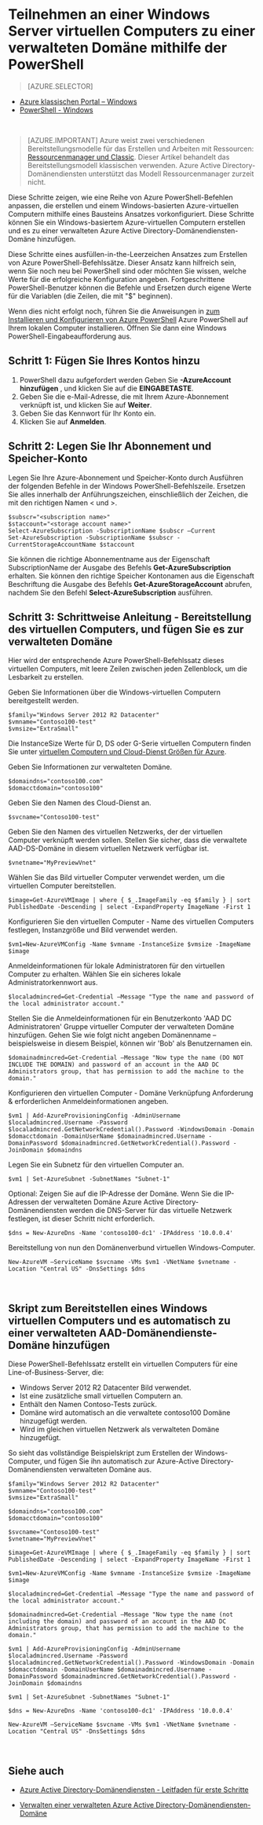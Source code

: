 <properties
    pageTitle="Azure-Active Directory-Domänendiensten: Administration Guide | Microsoft Azure"
    description="Teilnehmen an einem Windows-Computer zu einer verwalteten Domäne Azure PowerShell und das Bereitstellungsmodell klassischen verwenden."
    services="active-directory-ds"
    documentationCenter=""
    authors="mahesh-unnikrishnan"
    manager="stevenpo"
    editor="curtand"/>

<tags
    ms.service="active-directory-ds"
    ms.workload="identity"
    ms.tgt_pltfrm="na"
    ms.devlang="na"
    ms.topic="article"
    ms.date="10/01/2016"
    ms.author="maheshu"/>


# <a name="join-a-windows-server-virtual-machine-to-a-managed-domain-using-powershell"></a>Teilnehmen an einer Windows Server virtuellen Computers zu einer verwalteten Domäne mithilfe der PowerShell

> [AZURE.SELECTOR]
- [Azure klassischen Portal – Windows](active-directory-ds-admin-guide-join-windows-vm.md)
- [PowerShell - Windows](active-directory-ds-admin-guide-join-windows-vm-classic-powershell.md)

<br>

> [AZURE.IMPORTANT] Azure weist zwei verschiedenen Bereitstellungsmodelle für das Erstellen und Arbeiten mit Ressourcen: [Ressourcenmanager und Classic](../resource-manager-deployment-model.md). Dieser Artikel behandelt das Bereitstellungsmodell klassischen verwenden. Azure Active Directory-Domänendiensten unterstützt das Modell Ressourcenmanager zurzeit nicht.

Diese Schritte zeigen, wie eine Reihe von Azure PowerShell-Befehlen anpassen, die erstellen und einem Windows-basierten Azure-virtuellen Computern mithilfe eines Bausteins Ansatzes vorkonfiguriert. Diese Schritte können Sie ein Windows-basiertem Azure-virtuellen Computern erstellen und es zu einer verwalteten Azure Active Directory-Domänendiensten-Domäne hinzufügen.

Diese Schritte eines ausfüllen-in-the-Leerzeichen Ansatzes zum Erstellen von Azure PowerShell-Befehlssätze. Dieser Ansatz kann hilfreich sein, wenn Sie noch neu bei PowerShell sind oder möchten Sie wissen, welche Werte für die erfolgreiche Konfiguration angeben. Fortgeschrittene PowerShell-Benutzer können die Befehle und Ersetzen durch eigene Werte für die Variablen (die Zeilen, die mit "$" beginnen).

Wenn dies nicht erfolgt noch, führen Sie die Anweisungen in [zum Installieren und Konfigurieren von Azure PowerShell](../powershell-install-configure.md) Azure PowerShell auf Ihrem lokalen Computer installieren. Öffnen Sie dann eine Windows PowerShell-Eingabeaufforderung aus.

## <a name="step-1-add-your-account"></a>Schritt 1: Fügen Sie Ihres Kontos hinzu

1. PowerShell dazu aufgefordert werden Geben Sie **-AzureAccount hinzufügen** , und klicken Sie auf die **EINGABETASTE**.
2. Geben Sie die e-Mail-Adresse, die mit Ihrem Azure-Abonnement verknüpft ist, und klicken Sie auf **Weiter**.
3. Geben Sie das Kennwort für Ihr Konto ein.
4. Klicken Sie auf **Anmelden**.

## <a name="step-2-set-your-subscription-and-storage-account"></a>Schritt 2: Legen Sie Ihr Abonnement und Speicher-Konto

Legen Sie Ihre Azure-Abonnement und Speicher-Konto durch Ausführen der folgenden Befehle in der Windows PowerShell-Befehlszeile. Ersetzen Sie alles innerhalb der Anführungszeichen, einschließlich der Zeichen, die mit den richtigen Namen < und >.

    $subscr="<subscription name>"
    $staccount="<storage account name>"
    Select-AzureSubscription -SubscriptionName $subscr –Current
    Set-AzureSubscription -SubscriptionName $subscr -CurrentStorageAccountName $staccount

Sie können die richtige Abonnementname aus der Eigenschaft SubscriptionName der Ausgabe des Befehls **Get-AzureSubscription** erhalten. Sie können den richtige Speicher Kontonamen aus die Eigenschaft Beschriftung die Ausgabe des Befehls **Get-AzureStorageAccount** abrufen, nachdem Sie den Befehl **Select-AzureSubscription** ausführen.


## <a name="step-3-step-by-step-walkthrough---provision-the-virtual-machine-and-join-it-to-the-managed-domain"></a>Schritt 3: Schrittweise Anleitung - Bereitstellung des virtuellen Computers, und fügen Sie es zur verwalteten Domäne
Hier wird der entsprechende Azure PowerShell-Befehlssatz dieses virtuellen Computers, mit leere Zeilen zwischen jeden Zellenblock, um die Lesbarkeit zu erstellen.

Geben Sie Informationen über die Windows-virtuellen Computern bereitgestellt werden.

    $family="Windows Server 2012 R2 Datacenter"
    $vmname="Contoso100-test"
    $vmsize="ExtraSmall"

Die InstanceSize Werte für D, DS oder G-Serie virtuellen Computern finden Sie unter [virtuellen Computern und Cloud-Dienst Größen für Azure](https://msdn.microsoft.com/library/azure/dn197896.aspx).

Geben Sie Informationen zur verwalteten Domäne.

    $domaindns="contoso100.com"
    $domacctdomain="contoso100"

Geben Sie den Namen des Cloud-Dienst an.

    $svcname="Contoso100-test"

Geben Sie den Namen des virtuellen Netzwerks, der der virtuellen Computer verknüpft werden sollen. Stellen Sie sicher, dass die verwaltete AAD-DS-Domäne in diesem virtuellen Netzwerk verfügbar ist.

    $vnetname="MyPreviewVnet"

Wählen Sie das Bild virtueller Computer verwendet werden, um die virtuellen Computer bereitstellen.

    $image=Get-AzureVMImage | where { $_.ImageFamily -eq $family } | sort PublishedDate -Descending | select -ExpandProperty ImageName -First 1

Konfigurieren Sie den virtuellen Computer - Name des virtuellen Computers festlegen, Instanzgröße und Bild verwendet werden.

    $vm1=New-AzureVMConfig -Name $vmname -InstanceSize $vmsize -ImageName $image

Anmeldeinformationen für lokale Administratoren für den virtuellen Computer zu erhalten. Wählen Sie ein sicheres lokale Administratorkennwort aus.

    $localadmincred=Get-Credential –Message "Type the name and password of the local administrator account."

Stellen Sie die Anmeldeinformationen für ein Benutzerkonto 'AAD DC Administratoren' Gruppe virtueller Computer der verwalteten Domäne hinzufügen. Gehen Sie wie folgt nicht angeben Domänenname – beispielsweise in diesem Beispiel, können wir 'Bob' als Benutzernamen ein.

    $domainadmincred=Get-Credential –Message "Now type the name (DO NOT INCLUDE THE DOMAIN) and password of an account in the AAD DC Administrators group, that has permission to add the machine to the domain."

Konfigurieren den virtuellen Computer - Domäne Verknüpfung Anforderung & erforderlichen Anmeldeinformationen angeben.

    $vm1 | Add-AzureProvisioningConfig -AdminUsername $localadmincred.Username -Password $localadmincred.GetNetworkCredential().Password -WindowsDomain -Domain $domacctdomain -DomainUserName $domainadmincred.Username -DomainPassword $domainadmincred.GetNetworkCredential().Password -JoinDomain $domaindns

Legen Sie ein Subnetz für den virtuellen Computer an.

    $vm1 | Set-AzureSubnet -SubnetNames "Subnet-1"

Optional: Zeigen Sie auf die IP-Adresse der Domäne. Wenn Sie die IP-Adressen der verwalteten Domäne Azure Active Directory-Domänendiensten werden die DNS-Server für das virtuelle Netzwerk festlegen, ist dieser Schritt nicht erforderlich.

    $dns = New-AzureDns -Name 'contoso100-dc1' -IPAddress '10.0.0.4'

Bereitstellung von nun den Domänenverbund virtuellen Windows-Computer.

    New-AzureVM –ServiceName $svcname -VMs $vm1 -VNetName $vnetname -Location "Central US" -DnsSettings $dns

<br>

## <a name="script-to-provision-a-windows-vm-and-automatically-join-it-to-an-aad-domain-services-managed-domain"></a>Skript zum Bereitstellen eines Windows virtuellen Computers und es automatisch zu einer verwalteten AAD-Domänendienste-Domäne hinzufügen
Diese PowerShell-Befehlssatz erstellt ein virtuellen Computers für eine Line-of-Business-Server, die:

- Windows Server 2012 R2 Datacenter Bild verwendet.
- Ist eine zusätzliche small virtuellen Computern an.
- Enthält den Namen Contoso-Tests zurück.
- Domäne wird automatisch an die verwaltete contoso100 Domäne hinzugefügt werden.
- Wird im gleichen virtuellen Netzwerk als verwalteten Domäne hinzugefügt.

So sieht das vollständige Beispielskript zum Erstellen der Windows-Computer, und fügen Sie ihn automatisch zur Azure-Active Directory-Domänendiensten verwalteten Domäne aus.

    $family="Windows Server 2012 R2 Datacenter"
    $vmname="Contoso100-test"
    $vmsize="ExtraSmall"

    $domaindns="contoso100.com"
    $domacctdomain="contoso100"

    $svcname="Contoso100-test"
    $vnetname="MyPreviewVnet"

    $image=Get-AzureVMImage | where { $_.ImageFamily -eq $family } | sort PublishedDate -Descending | select -ExpandProperty ImageName -First 1

    $vm1=New-AzureVMConfig -Name $vmname -InstanceSize $vmsize -ImageName $image

    $localadmincred=Get-Credential –Message "Type the name and password of the local administrator account."

    $domainadmincred=Get-Credential –Message "Now type the name (not including the domain) and password of an account in the AAD DC Administrators group, that has permission to add the machine to the domain."

    $vm1 | Add-AzureProvisioningConfig -AdminUsername $localadmincred.Username -Password $localadmincred.GetNetworkCredential().Password -WindowsDomain -Domain $domacctdomain -DomainUserName $domainadmincred.Username -DomainPassword $domainadmincred.GetNetworkCredential().Password -JoinDomain $domaindns

    $vm1 | Set-AzureSubnet -SubnetNames "Subnet-1"

    $dns = New-AzureDns -Name 'contoso100-dc1' -IPAddress '10.0.0.4'

    New-AzureVM –ServiceName $svcname -VMs $vm1 -VNetName $vnetname -Location "Central US" -DnsSettings $dns

<br>

## <a name="related-content"></a>Siehe auch
- [Azure Active Directory-Domänendiensten - Leitfaden für erste Schritte](./active-directory-ds-getting-started.md)

- [Verwalten einer verwalteten Azure Active Directory-Domänendiensten-Domäne](./active-directory-ds-admin-guide-administer-domain.md)
